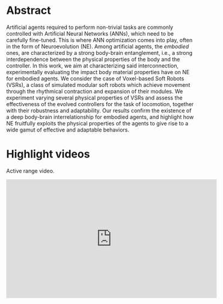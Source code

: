 # Abstract
Artificial agents required to perform non-trivial tasks are commonly controlled with Artificial Neural Networks (ANNs), which need to be carefully fine-tuned.
This is where ANN optimization comes into play, often in the form of Neuroevolution (NE).
Among artificial agents, the _embodied_ ones, are characterized by a strong body-brain entanglement, i.e., a strong interdependence between the physical properties of the body and the controller.
In this work, we aim at characterizing said interconnection, experimentally evaluating the impact body material properties have on NE for embodied agents.
We consider the case of Voxel-based Soft Robots (VSRs), a class of simulated modular soft robots which achieve movement through the rhythmical contraction and expansion of their modules.
We experiment varying several physical properties of VSRs and assess the effectiveness of the evolved controllers for the task of locomotion, together with their robustness and adaptability.
Our results confirm the existence of a deep body-brain interrelationship for embodied agents, and highlight how NE fruitfully exploits the physical properties of the agents to give rise to a wide gamut of effective and adaptable behaviors.


# Highlight videos
Active range video.

<iframe width="560" height="315" src="https://www.youtube.com/embed/jC8GNf3C9rg" title="YouTube video player" frameborder="0" allow="accelerometer; autoplay; clipboard-write; encrypted-media; gyroscope; picture-in-picture" allowfullscreen></iframe>
